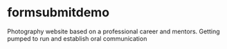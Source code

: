 # formsubmitdemo
Photography website based on a professional career and mentors.
Getting pumped to run and establish oral communication
